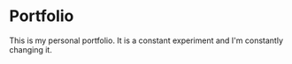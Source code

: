 # Portfolio
This is my personal portfolio. It is a constant experiment and I'm constantly changing it.
